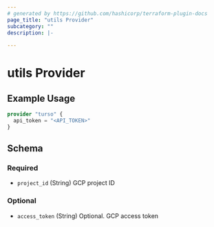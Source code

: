 ```yaml
---
# generated by https://github.com/hashicorp/terraform-plugin-docs
page_title: "utils Provider"
subcategory: ""
description: |-
  
---
```


# utils Provider



## Example Usage

```terraform
provider "turso" {
  api_token = "<API_TOKEN>"
}
```

<!-- schema generated by tfplugindocs -->
## Schema

### Required

- `project_id` (String) GCP project ID

### Optional

- `access_token` (String) Optional. GCP access token
